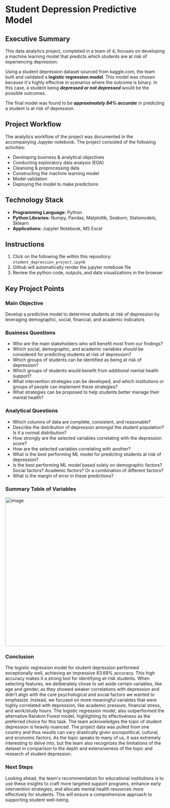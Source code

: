 # Student Depression Predictive Model

## Executive Summary

This data analytics project, completed in a team of 4, focuses on developing a machine learning model that predicts which students are at risk of experiencing depression.  

Using a student depression dataset sourced from kaggle.com, the team built and validated a **logistic regression model**.  This model was chosen because it's highly effective in scenarios where the outcome is binary.  In this case, a student being ***depressed or not depressed*** would be the possible outcomes.  

The final model was found to be ***approximately 84% accurate*** in predicting a student is at risk of depression.  

## Project Workflow

The analytics workflow of the project was documented in the accompanying Jupyter notebook.  The project consisted of the following activities:

- Developing business & analytical objectives
- Conducting exploratory data analysis (EDA)
- Cleansing & preprocessing data
- Constructing the machine learning model
- Model validation
- Deploying the model to make predictions

## Technology Stack

- **Programming Language:**  Python
- **Python Libraries:**  Numpy, Pandas, Matplotlib, Seaborn, Statsmodels, Sklearn 
- **Applications:**  Jupyter Notebook, MS Excel

## Instructions

1) Click on the following file within this repository:  `student_depression_project.ipynb`
2) Github will automatically render the jupyter notebook file
3) Review the python code, outputs, and data visualizations in the browser

## Key Project Points

### Main Objective

Develop a predictive model to determine students at risk of depression by leveraging demographic, social, financial, and academic indicators

### Business Questions

- Who are the main stakeholders who will benefit most from our findings? 
- Which social, demographic, and academic variables should be considered for predicting students at risk of depression?
- Which groups of students can be identified as being at risk of depression?
- Which groups of students would benefit from additional mental health support?
- What intervention strategies can be developed, and which institutions or groups of people can implement these strategies?
- What strategies can be proposed to help students better manage their mental health?

### Analytical Questions

- Which columns of data are complete, consistent, and reasonable?
- Describe the distribution of depression amongst the student population? Is it a normal distribution?
- How strongly are the selected variables correlating with the depression score?
- How are the selected variables correlating with another?
- What is the best performing ML model for predicting students at risk of depression?
- Is the best performing ML model based solely on demographic factors? Social factors? Academic factors? Or a combination of different factors?
- What is the margin of error in these predictions?

### Summary Table of Variables

<img width="581" height="470" alt="image" src="https://github.com/user-attachments/assets/0a898b8f-2fa0-4bbe-8649-20bc28cd9404" />

### Conclusion

The logistic regression model for student depression performed exceptionally well, achieving an impressive 83.69% accuracy. This high accuracy makes it a strong tool for identifying at-risk students. When selecting features, we deliberately chose to set aside certain variables, like age and gender, as they showed weaker correlations with depression and didn’t align with the core psychological and social factors we wanted to emphasize. Instead, we focused on more meaningful variables that were highly correlated with depression, like academic pressure, financial stress, and work/study hours. The logistic regression model, also outperformed the alternative Random Forest model, highlighting its effectiveness as the preferred choice for this task. The team acknowledges the topic of student depression is heavily nuanced. The project data was pulled from one country and thus results can vary drastically given sociopolitical, cultural, and economic factors. As the topic speaks to many of us, it was extremely interesting to delve into, but the team also recognizes the limitations of the dataset in comparison to the depth and extensiveness of the topic and research of student depression. 

### Next Steps

Looking ahead, the team's recommendation for educational institutions is to use these insights to craft more targeted support programs, enhance early intervention strategies, and allocate mental health resources more effectively for students. This will ensure a comprehensive approach to supporting student well-being.

